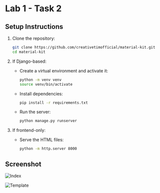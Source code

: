 # Lab 1 - Task 2

## Setup Instructions

1. Clone the repository:
   ```bash
   git clone https://github.com/creativetimofficial/material-kit.git
   cd material-kit
   ```

2. If Django-based:
   - Create a virtual environment and activate it:
     ```bash
     python -m venv venv
     source venv/bin/activate
     ```
   - Install dependencies:
     ```bash
     pip install -r requirements.txt
     ```
   - Run the server:
     ```bash
     python manage.py runserver
     ```

3. If frontend-only:
   - Serve the HTML files:
     ```bash
     python -m http.server 8000
     ```

## Screenshot

![Index](/Users/martinhoang/workspace/interview/django-assignment/submission-lab1/index.png)

![Template](/Users/martinhoang/workspace/interview/django-assignment/submission-lab1/template.png)

